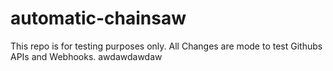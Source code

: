 # automatic-chainsaw

This repo is for testing purposes only. All Changes are mode to test Githubs APIs and Webhooks.
awdawdawdaw
